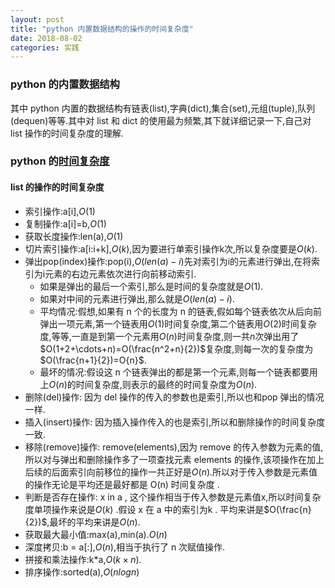 ```yaml
---
layout: post
title: "python 内置数据结构的操作的时间复杂度"
date: 2018-08-02
categories: 实践
---
```


### python 的内置数据结构
其中 python 内置的数据结构有链表(list),字典(dict),集合(set),元组(tuple),队列(dequen)等等.其中对 list 和 dict 的使用最为频繁,其下就详细记录一下,自己对 list 操作的时间复杂度的理解.

### python 的[时间复杂度][6006 introduce to algorithms python cost Model] 
#### list 的操作的时间复杂度  
- 索引操作:a[i],$O(1)$
- 复制操作:a[i]=b,$O(1)$
- 获取长度操作:len(a),$O(1)$
- 切片索引操作:a[i:i+k],$O(k)$,因为要进行单索引操作k次,所以复杂度要是$O(k)$.
- 弹出pop(index)操作:pop(i),$O(len(a)-i)$先对索引为i的元素进行弹出,在将索引为i元素的右边元素依次进行向前移动索引.
  - 如果是弹出的最后一个索引,那么是时间的复杂度就是$O(1)$.
  - 如果对中间的元素进行弹出,那么就是$O(len(a)-i)$.
  - 平均情况:假想,如果有 n 个的长度为 n 的链表,假如每个链表依次从后向前弹出一项元素,第一个链表用$O(1)$时间复杂度,第二个链表用$O(2)$时间复杂度,等等,一直是到第一个元素用$O(n)$时间复杂度,则一共$n$次弹出用了$O(1+2+\cdots+n)=O(\frac{n^2+n}{2})$复杂度,则每一次的复杂度为$O(\frac{n+1}{2})=O{n}$.
  - 最坏的情况:假设这 n 个链表弹出的都是第一个元素,则每一个链表都要用上$O(n)$的时间复杂度,则表示的最终的时间复杂度为$O(n)$.
- 删除(del)操作: 因为 del 操作的传入的参数也是索引,所以也和pop 弹出的情况一样.
- 插入(insert)操作: 因为插入操作传入的也是索引,所以和删除操作的时间复杂度一致.
- 移除(remove)操作: remove(elements),因为 remove 的传入参数为元素的值,所以对与弹出和删除操作多了一项查找元素 elements 的操作,该项操作在加上后续的后面索引向前移位的操作一共正好是$O(n)$.所以对于传入参数是元素值的操作无论是平均还是最好都是 O(n) 时间复杂度 .
- 判断是否存在操作: x in a , 这个操作相当于传入参数是元素值x,所以时间复杂度单项操作来说是$O(k)$ .假设 x 在 a 中的索引为k . 平均来讲是$O(\frac{n}{2})$,最坏的平均来讲是$O(n)$.
- 获取最大最小值:max(a),min(a).$O(n)$
- 深度拷贝:b = a[:],$O(n)$,相当于执行了 n 次赋值操作.
- 拼接和乘法操作:k\*a,$O(k \times n)$.
- 排序操作:sorted(a),$O(nlogn)$  


[6006 introduce to algorithms python cost Model]: https://ocw.mit.edu/courses/electrical-engineering-and-computer-science/6-006-introduction-to-algorithms-fall-2011/readings/python-cost-model/ "6006"


